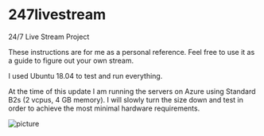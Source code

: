 # 247livestream
24/7 Live Stream Project


These instructions are for me as a personal reference. Feel free to use it as a guide to figure out your own stream.

I used Ubuntu 18.04 to test and run everything.

At the time of this update I am running the servers on Azure using Standard B2s (2 vcpus, 4 GB memory). I will slowly turn the size down and test in order to achieve the most minimal hardware requirements.


![picture](https://ibin.co/4LnLR68qRJZz.jpg)
